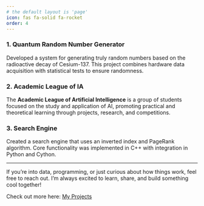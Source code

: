 ```yaml
---
# the default layout is 'page'
icon: fas fa-solid fa-rocket
order: 4
---
```


### **1. Quantum Random Number Generator**
Developed a system for generating truly random numbers based on the radioactive decay of Cesium-137. This project combines hardware data acquisition with statistical tests to ensure randomness.


### **2. Academic League of IA**
The **Academic League of Artificial Intelligence** is a group of students focused on the study and application of AI, promoting practical and theoretical learning through projects, research, and competitions.

### **3. Search Engine**
Created a search engine that uses an inverted index and PageRank algorithm. Core functionality was implemented in C++ with integration in Python and Cython.



---

If you’re into data, programming, or just curious about how things work, feel free to reach out. I’m always excited to learn, share, and build something cool together!

Check out more here: [My Projects](/categories/projects/)
